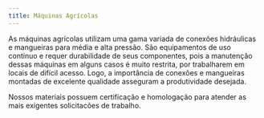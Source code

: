 ```yaml
---
title: Máquinas Agrícolas
---
```


As máquinas agrícolas utilizam uma gama variada de conexões hidráulicas e mangueiras para média e alta pressão. São equipamentos de uso contínuo e requer durabilidade de seus componentes, pois a manutenção dessas máquinas em alguns casos é muito restrita, por trabalharem em locais de difícil acesso. Logo, a importância de conexões e mangueiras montadas de excelente qualidade asseguram a produtividade desejada.

Nossos materiais possuem certificação e homologação para atender as mais exigentes solicitacões de trabalho.
